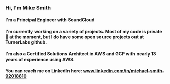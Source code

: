 ### Hi, I'm Mike Smith

#### I'm a Principal Engineer with SoundCloud

#### I'm currently working on a variety of projects.  Most of my code is private 😬 at the moment, but I do have some open source projects out at TurnerLabs github.

#### I'm also a Certified Solutions Architect in AWS and GCP with nearly 13 years of experience using AWS.

#### You can reach me on LinkedIn here:  www.linkedin.com/in/michael-smith-92018610

<!--
**smithatlanta/smithatlanta** is a ✨ _special_ ✨ repository because its `README.md` (this file) appears on your GitHub profile.

Here are some ideas to get you started:

- 🔭 I’m currently working on ...
- 🌱 I’m currently learning ...
- 👯 I’m looking to collaborate on ...
- 🤔 I’m looking for help with ...
- 💬 Ask me about ...
- 📫 How to reach me: ...
- 😄 Pronouns: ...
- ⚡ Fun fact: ...
-->
